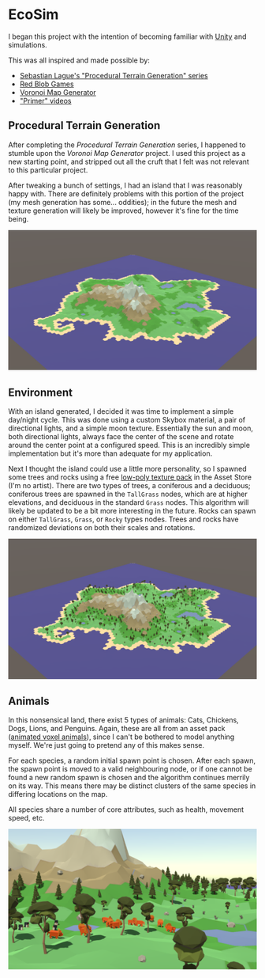 # EcoSim

I began this project with the intention of becoming familiar with [Unity](https://unity.com/) and simulations.

This was all inspired and made possible by:

- [Sebastian Lague's "Procedural Terrain Generation" series]  
- [Red Blob Games]  
- [Voronoi Map Generator]  
- ["Primer" videos]  


## Procedural Terrain Generation

After completing the *Procedural Terrain Generation* series, I happened to stumble upon the *Voronoi Map Generator* project. I used this project as a new starting point, and stripped out all the cruft that I felt was not relevant to this particular project.

After tweaking a bunch of settings, I had an island that I was reasonably happy with. There are definitely problems with this portion of the project (my mesh generation has some... oddities); in the future the mesh and texture generation will likely be improved, however it's fine for the time being.

!["Terrain"](assets/terrain.png)


## Environment

With an island generated, I decided it was time to implement a simple day/night cycle. This was done using a custom Skybox material, a pair of directional lights, and a simple moon texture. Essentially the sun and moon, both directional lights, always face the center of the scene and rotate around the center point at a configured speed. This is an incredibly simple implementation but it's more than adequate for my application.

Next I thought the island could use a little more personality, so I spawned some trees and rocks using a free [low-poly texture pack] in the Asset Store (I'm no artist). There are two types of trees, a coniferous and a deciduous; coniferous trees are spawned in the `TallGrass` nodes, which are at higher elevations, and deciduous in the standard `Grass` nodes. This algorithm will likely be updated to be a bit more interesting in the future. Rocks can spawn on either `TallGrass`, `Grass`, or `Rocky` types nodes. Trees and rocks have randomized deviations on both their scales and rotations.

!["Environment"](assets/environment.png)


## Animals

In this nonsensical land, there exist 5 types of animals: Cats, Chickens, Dogs, Lions, and Penguins. Again, these are all from an asset pack ([animated voxel animals]), since I can't be bothered to model anything myself. We're just going to pretend any of this makes sense.

For each species, a random initial spawn point is chosen. After each spawn, the spawn point is moved to a valid neighbouring node, or if one cannot be found a new random spawn is chosen and the algorithm continues merrily on its way. This means there may be distinct clusters of the same species in differing locations on the map.

All species share a number of core attributes, such as health, movement speed, etc.

!["Animals"](assets/animals.png)


[Sebastian Lague's "Procedural Terrain Generation" series]: https://www.youtube.com/playlist?list=PLFt_AvWsXl0eBW2EiBtl_sxmDtSgZBxB3
[Red Blob Games]: https://www.redblobgames.com
[Voronoi Map Generator]: https://github.com/SteveJohnstone/VoronoiMapGen
["Primer" videos]: https://www.youtube.com/channel/UCKzJFdi57J53Vr_BkTfN3uQ/videos
[low-poly texture pack]: https://assetstore.unity.com/packages/3d/free-low-poly-pack-65375
[animated voxel animals]: https://assetstore.unity.com/packages/3d/characters/animals/5-animated-voxel-animals-145754
